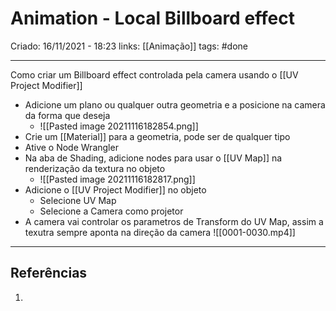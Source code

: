 # Animation - Local Billboard effect
Criado: 16/11/2021 - 18:23
links: [[Animação]]
tags: #done 

---

Como criar um Billboard effect controlada pela camera usando o [[UV Project Modifier]]

- Adicione um plano ou qualquer outra geometria e a posicione na camera da forma que deseja
	- ![[Pasted image 20211116182854.png]]
- Crie um [[Material]] para a geometria, pode ser de qualquer tipo
- Ative o Node Wrangler
- Na aba de Shading, adicione nodes para usar o [[UV Map]] na renderização da textura no objeto
	- ![[Pasted image 20211116182817.png]]
- Adicione o [[UV Project Modifier]] no objeto
	- Selecione UV Map
	- Selecione a Camera como projetor
- A camera vai controlar os parametros de Transform do UV Map, assim a texutra sempre aponta na direção da camera
![[0001-0030.mp4]]


---
## Referências
1.